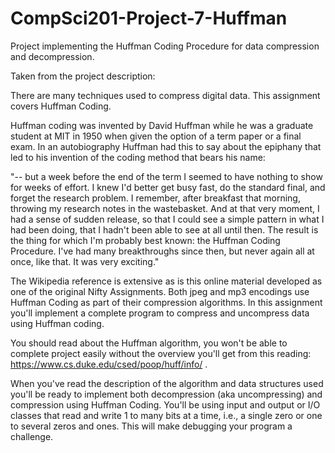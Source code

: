 # CompSci201-Project-7-Huffman

Project implementing the Huffman Coding Procedure for data compression and decompression.

Taken from the project description:

There are many techniques used to compress digital data. This assignment covers Huffman Coding.

Huffman coding was invented by David Huffman while he was a graduate student at MIT in 1950 when given the option of a term paper or a final exam. In an autobiography Huffman had this to say about the epiphany that led to his invention of the coding method that bears his name:

"-- but a week before the end of the term I seemed to have nothing to show for weeks of effort. I knew I'd better get busy fast, do the standard final, and forget the research problem. I remember, after breakfast that morning, throwing my research notes in the wastebasket. And at that very moment, I had a sense of sudden release, so that I could see a simple pattern in what I had been doing, that I hadn't been able to see at all until then. The result is the thing for which I'm probably best known: the Huffman Coding Procedure. I've had many breakthroughs since then, but never again all at once, like that. It was very exciting."

The Wikipedia reference is extensive as is this online material developed as one of the original Nifty Assignments. Both jpeg and mp3 encodings use Huffman Coding as part of their compression algorithms. In this assignment you'll implement a complete program to compress and uncompress data using Huffman coding.

You should read about the Huffman algorithm, you won't be able to complete project easily without the overview you'll get from this reading: https://www.cs.duke.edu/csed/poop/huff/info/ .

When you've read the description of the algorithm and data structures used you'll be ready to implement both decompression (aka uncompressing) and compression using Huffman Coding. You'll be using input and output or I/O classes that read and write 1 to many bits at a time, i.e., a single zero or one to several zeros and ones. This will make debugging your program a challenge.
